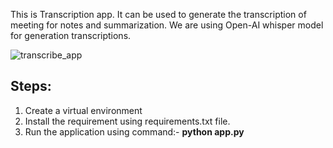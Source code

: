 This is Transcription app. It can be used to generate the transcription of meeting for notes and summarization. We are using Open-AI whisper model for generation transcriptions.

![transcribe_app](https://github.com/user-attachments/assets/eaf19968-109f-4449-a6f5-313185e8c910)


## Steps:
1. Create a virtual environment
2. Install the requirement using requirements.txt file.
3. Run the application using command:- **python app.py**

